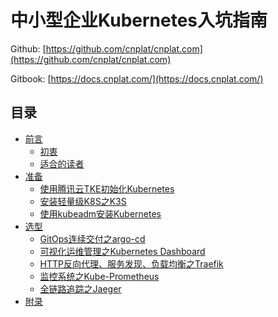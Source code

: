 # 中小型企业Kubernetes入坑指南

Github: [https://github.com/cnplat/cnplat.com](https://github.com/cnplat/cnplat.com)

Gitbook: [https://docs.cnplat.com/](https://docs.cnplat.com/)

## 目录

* [前言](preface/README.md)
  * [初衷](preface/original-intention.md)
  * [适合的读者](preface/suitable-readers.md)
* [准备](ready/README.md)
  * [使用腾讯云TKE初始化Kubernetes](ready/install-kubernetes-for-tencent.md)
  * [安装轻量级K8S之K3S](ready/install-k3s.md)
  * [使用kubeadm安装Kubernetes](ready/install-kubernetes-for-kubeadm.md)
* [选型](selection/README.md)
  * [GitOps连续交付之argo-cd](selection/argo-cd.md)
  * [可视化运维管理之Kubernetes Dashboard](selection/kubernetes-dashboard.md)
  * [HTTP反向代理、服务发现、负载均衡之Traefik](selection/traefik.md)
  * [监控系统之Kube-Prometheus](selection/kube-prometheus.md)
  * [全链路追踪之Jaeger](selection/jaeger.md)
* [附录](appendix.md)
